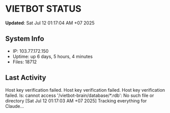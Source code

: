 # VIETBOT STATUS
**Updated**: Sat Jul 12 01:17:04 AM +07 2025

## System Info
- IP: 103.77.172.150
- Uptime: up 6 days, 5 hours, 4 minutes
- Files: 18712

## Last Activity
Host key verification failed.
Host key verification failed.
Host key verification failed.
ls: cannot access '/vietbot-brain/database/*.rdb': No such file or directory
[Sat Jul 12 01:17:03 AM +07 2025] Tracking everything for Claude...
